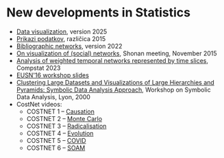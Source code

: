 # New developments in Statistics

  * [Data visualization](visDatE25.pdf), version 2025 
  * [Prikazi podatkov](visdat15.pdf), različica 2015 
  * [Bibliographic networks](bibnet22.pdf), version 2022 
  * [On visualization of (social) networks](shonan.pdf), Shonan meeting, November 2015
  * [Analysis of weighted temporal networks represented by time slices](batagelj_wt.pdf), Compstat 2023
  * [EUSN'16 workshop slides](netvis.pdf)
  * [Clustering Large Datasets and Visualizations of Large Hierarchies and Pyramids: Symbolic Data Analysis Approach](https://www.researchgate.net/publication/239579443_Clustering_Large_Datasets_and_Visualizations_of_Large_Hierarchies_and_Pyramids_Symbolic_Data_Analysis_Approach), Workshop on Symbolic Data Analysis, Lyon, 2000
  * CostNet videos:
    * COSTNET 1 – [Causation](https://www.youtube.com/watch?v=XoLxQfi194c)
    * COSTNET 2 – [Monte Carlo](https://www.youtube.com/watch?v=toleBhIrWUk)
    * COSTNET 3 – [Radicalisation](https://www.youtube.com/watch?v=ZtePC63snqQ)
    * COSTNET 4 – [Evolution](https://www.youtube.com/watch?v=0RwCzOyzBXY)
    * COSTNET 5 – [COVID](https://www.youtube.com/watch?v=e22gKPjjHz8)
    * COSTNET 6 – [SOAM](https://www.youtube.com/watch?v=de3MxQK3yzc)
 


